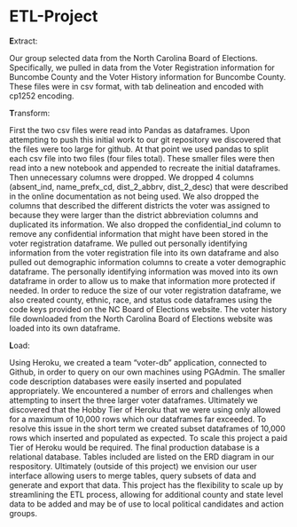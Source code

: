 # ETL-Project
**E**xtract:

Our group selected data from the North Carolina Board of Elections. Specifically, we pulled in data from the Voter Registration information for Buncombe County and the Voter History information for Buncombe County. These files were in csv format, with tab delineation and encoded with cp1252 encoding. 


**T**ransform:

First the two csv files were read into Pandas as dataframes. Upon attempting to push this initial work to our git repository we discovered that the files were too large for github. At that point we used pandas to split each csv file into two files (four files total). These smaller files were then read into a new notebook and appended to recreate the initial dataframes. Then unnecessary columns were dropped. We dropped 4 columns (absent_ind, name_prefx_cd, dist_2_abbrv, dist_2_desc) that were described in the online documentation as not being used. We also dropped the columns that described the different districts the voter was assigned to because they were larger than the district abbreviation columns and duplicated its information. We also dropped the confidential_ind column to remove any confidential information that might have been stored in the voter registration dataframe. We pulled out personally identifying information from the voter registration file into its own dataframe and also pulled out demographic information columns to create a voter demographic dataframe. The personally identifying information was moved into its own dataframe in order to allow us to make that information more protected if needed. In order to reduce the size of our voter registration dataframe, we also created county, ethnic, race, and status code dataframes using the code keys provided on the NC Board of Elections website. The voter history file downloaded from the North Carolina Board of Elections website was loaded into its own dataframe.


**L**oad:

Using Heroku, we created a team “voter-db” application, connected to Github, in order to query on our own machines using PGAdmin. The smaller code description databases were easily inserted and populated appropriately. We encountered a number of errors and challenges when attempting to insert the three larger voter dataframes. Ultimately we discovered that the Hobby Tier of Heroku that we were using only allowed for a maximum of 10,000 rows which our dataframes far exceeded. To resolve this issue in the short term we created subset dataframes of 10,000 rows which inserted and populated as expected. To scale this project a paid Tier of Heroku would be required. The final production database is a relational database. Tables included are listed on the ERD diagram in our respository. Ultimately (outside of this project) we envision our user interface allowing users to merge tables, query subsets of data and generate and export that data. This project has the flexibility to scale up by streamlining the ETL process, allowing for additional county and state level data to be added and may be of use to local political candidates and action groups.


